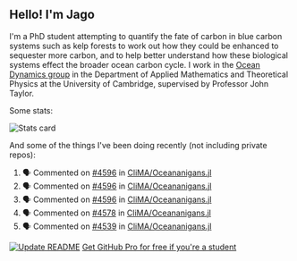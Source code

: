 ## Hello! I'm Jago

I'm a PhD student attempting to quantify the fate of carbon in blue carbon systems such as kelp forests to work out how they could be enhanced to sequester more carbon, and to help better understand how these biological systems effect the broader ocean carbon cycle. I work in the <a href="https://www.damtp.cam.ac.uk/user/jrt51/" class="emph">Ocean Dynamics group</a> in the Department of Applied Mathematics and Theoretical Physics at the University of Cambridge, supervised by Professor John Taylor.

Some stats:
<!--
![](https://raw.githubusercontent.com/jagoosw/jagoosw/main/profile-summary-card-output/nord_dark/0-profile-details.svg)
![](https://raw.githubusercontent.com/jagoosw/jagoosw/main/profile-summary-card-output/nord_dark/3-stats.svg)
![](https://raw.githubusercontent.com/jagoosw/jagoosw/main/profile-summary-card-output/nord_dark/4-productive-time.svg)
-->
![Stats card](https://github-readme-stats.vercel.app/api?username=jagoosw&count_private=true&show_icons=true&theme=transparent&hide_title=true&rank_icon=percentile&show=reviews)

And some of the things I've been doing recently (not including private repos):
<!--START_SECTION:activity-->
1. 🗣 Commented on [#4596](https://github.com/CliMA/Oceananigans.jl/issues/4596#issuecomment-2966518240) in [CliMA/Oceananigans.jl](https://github.com/CliMA/Oceananigans.jl)
2. 🗣 Commented on [#4596](https://github.com/CliMA/Oceananigans.jl/issues/4596#issuecomment-2963038640) in [CliMA/Oceananigans.jl](https://github.com/CliMA/Oceananigans.jl)
3. 🗣 Commented on [#4596](https://github.com/CliMA/Oceananigans.jl/issues/4596#issuecomment-2963022406) in [CliMA/Oceananigans.jl](https://github.com/CliMA/Oceananigans.jl)
4. 🗣 Commented on [#4578](https://github.com/CliMA/Oceananigans.jl/pull/4578#issuecomment-2963014614) in [CliMA/Oceananigans.jl](https://github.com/CliMA/Oceananigans.jl)
5. 🗣 Commented on [#4539](https://github.com/CliMA/Oceananigans.jl/pull/4539#issuecomment-2916826200) in [CliMA/Oceananigans.jl](https://github.com/CliMA/Oceananigans.jl)
<!--END_SECTION:activity-->


[![Update README](https://github.com/jagoosw/jagoosw/actions/workflows/update-readme.yml/badge.svg)](https://github.com/jagoosw/jagoosw/actions/workflows/update-readme.yml)
[Get GitHub Pro for free if you're a student](https://education.github.com/pack)

